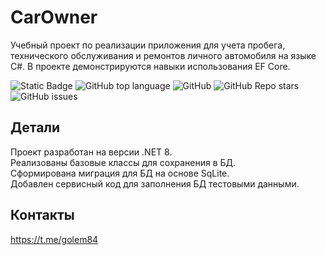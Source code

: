 # CarOwner  
Учебный проект по реализации приложения для учета пробега, технического обслуживания и ремонтов личного автомобиля на языке C#.
В проекте демонстрируются навыки использования EF Core.
<!--Блок информации о репозитории в бейджах-->
![Static Badge](https://img.shields.io/badge/golem84-CarOwner-CarOwner)
![GitHub top language](https://img.shields.io/github/languages/top/golem84/CarOwner)
![GitHub](https://img.shields.io/github/license/golem84/CarOwner)
![GitHub Repo stars](https://img.shields.io/github/stars/golem84/CarOwner)
![GitHub issues](https://img.shields.io/github/issues/golem84/CarOwner)

## Детали
Проект разработан на версии .NET 8.  
Реализованы базовые классы для сохранения в БД.  
Сформирована миграция для БД на основе SqLite.  
Добавлен сервисный код для заполнения БД тестовыми данными.  

## Контакты
https://t.me/golem84
